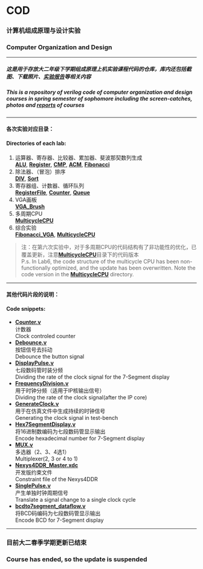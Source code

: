 # COD
### 计算机组成原理与设计实验
### Computer Organization and Design
***
##### 这是用于存放大二年级下学期组成原理上机实验课程代码的仓库，库内还包括截图、下载照片、[实验报告](https://git.lug.ustc.edu.cn/luoyanchen/cod/tree/master/实验报告)等相关内容  
##### This is a repository of verilog code of computer organization and design courses in spring semester of sophomore including the screen-catches, photos and [reports](https://git.lug.ustc.edu.cn/luoyanchen/cod/tree/master/实验报告) of courses  

***
#### 各次实验对应目录：  
#### Directories of each lab:   
1. 运算器、寄存器、比较器、累加器、斐波那契数列生成  
    [**ALU**](https://git.lug.ustc.edu.cn/luoyanchen/cod/tree/master/ALU), [**Register**](https://git.lug.ustc.edu.cn/luoyanchen/cod/tree/master/Register), [**CMP**](https://git.lug.ustc.edu.cn/luoyanchen/cod/tree/master/CMP), [**ACM**](https://git.lug.ustc.edu.cn/luoyanchen/cod/tree/master/ACM), [**Fibonacci**](https://git.lug.ustc.edu.cn/luoyanchen/cod/tree/master/Fibonacci)  
2. 除法器、（冒泡）排序  
    [**DIV**](https://git.lug.ustc.edu.cn/luoyanchen/cod/tree/master/DIV), [**Sort**](https://git.lug.ustc.edu.cn/luoyanchen/cod/tree/master/Sort)  
3. 寄存器组、计数器、循环队列  
    [**RegisterFile**](https://git.lug.ustc.edu.cn/luoyanchen/cod/tree/master/RegisterFile), [**Counter**](https://git.lug.ustc.edu.cn/luoyanchen/cod/tree/master/Counter), [**Queue**](https://git.lug.ustc.edu.cn/luoyanchen/cod/tree/master/Queue)  
4. VGA画板  
    [**VGA_Brush**](https://git.lug.ustc.edu.cn/luoyanchen/cod/tree/master/VGA_Brush)  
5. 多周期CPU  
    [**MulticycleCPU**](https://git.lug.ustc.edu.cn/luoyanchen/cod/tree/master/MulticycleCPU)  
6. 综合实验  
    [**Fibonacci_VGA**](https://git.lug.ustc.edu.cn/luoyanchen/cod/tree/master/Fibonacci_VGA), [**MulticycleCPU**](https://git.lug.ustc.edu.cn/luoyanchen/cod/tree/master/MulticycleCPU)  

> 注：在第六次实验中，对于多周期CPU的代码结构有了非功能性的优化，已覆盖更新，注意[**MulticycleCPU**](https://git.lug.ustc.edu.cn/luoyanchen/cod/tree/master/MulticycleCPU)目录下的代码版本  
> P.s. In Lab6, the code structure of the multicycle CPU has been non-functionally optimized, and the update has been overwritten. Note the code version in the [**MulticycleCPU**](https://git.lug.ustc.edu.cn/luoyanchen/cod/tree/master/MulticycleCPU) directory.  

***
#### 其他代码片段的说明：  
#### Code snippets:   
- [**Counter.v**](https://git.lug.ustc.edu.cn/luoyanchen/cod/tree/master/Counter.v)  
    计数器  
    Clock controled counter  
- [**Debounce.v**](https://git.lug.ustc.edu.cn/luoyanchen/cod/tree/master/Debounce.v)  
    按钮信号去抖动  
    Debounce the button signal  
- [**DisplayPulse.v**](https://git.lug.ustc.edu.cn/luoyanchen/cod/tree/master/DisplayPulse.v)  
    七段数码管时装分频  
    Dividing the rate of the clock signal for the 7-Segment display  
- [**FrequencyDivision.v**](https://git.lug.ustc.edu.cn/luoyanchen/cod/tree/master/FrequencyDivision.v)  
    用于时钟分频（适用于IP核输出信号）  
    Dividing the rate of the clock signal(after the IP core)  
- [**GenerateClock.v**](https://git.lug.ustc.edu.cn/luoyanchen/cod/tree/master/GenerateClock.v)  
    用于在仿真文件中生成持续的时钟信号  
    Generating the clock signal in test-bench  
- [**Hex7SegmentDisplay.v**](https://git.lug.ustc.edu.cn/luoyanchen/cod/tree/master/Hex7SegmentDisplay.v)  
    将16进制数编码为七段数码管显示输出  
    Encode hexadecimal number for 7-Segment display  
- [**MUX.v**](https://git.lug.ustc.edu.cn/luoyanchen/cod/tree/master/MUX.v)  
    多选器（2、3、4选1）  
    Multiplexer(2, 3 or 4 to 1)  
- [**Nexys4DDR_Master.xdc**](https://git.lug.ustc.edu.cn/luoyanchen/cod/tree/master/Nexys4DDR_Master.xdc)  
    开发版约束文件  
    Constraint file of the Nexys4DDR  
- [**SinglePulse.v**](https://git.lug.ustc.edu.cn/luoyanchen/cod/tree/master/SinglePulse.v)  
    产生单独时钟周期信号  
    Translate a signal change to a single clock cycle  
- [**bcdto7segment_dataflow.v**](https://git.lug.ustc.edu.cn/luoyanchen/cod/tree/master/bcdto7segment_dataflow.v)  
    将BCD码编码为七段数码管显示输出  
    Encode BCD for 7-Segment display  

***
### 目前大二春季学期更新已结束  
### Course has ended, so the update is suspended  